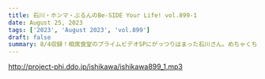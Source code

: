 ```yaml
---
title: 石川・ホンマ・ぶるんのBe-SIDE Your Life! vol.899-1
date: August 25, 2023
tags: ['2023', 'August 2023', 'vol.899']
draft: false
summary: 8/4収録！相席食堂のプライムビデオSPにがっつりはまった石川さん。めちゃくちゃ面白そう…
---
```


http://project-phi.ddo.jp/ishikawa/ishikawa899_1.mp3